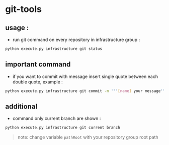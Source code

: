 # git-tools
 
 ## usage :
 
 * run git command on every repository in infrastructure group :
 ```bash
 python execute.py infrastructure git status
 ```
 
 
 ## **important command**
 
 * if you want to commit with message insert single quote between each double quote, example :
 ```bash
 python execute.py infrastructure git commit -m '"'[name] your message'"'
 ```
 
 
 ## **additional**
 
 * command only current branch are shown :
 ```bash
 python execute.py infrastructure git current branch
 ```
 
 
> note: change variable `pathRoot` with your repository group root path 
